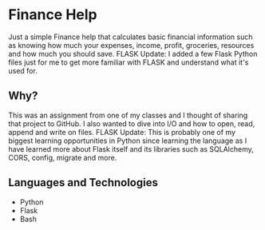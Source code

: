 # Finance Help
Just a simple Finance help that calculates basic financial information such as knowing how much your expenses, income, profit, groceries, resources and how much you should save.
FLASK Update: I added a few Flask Python files just for me to get more familiar with FLASK and understand what it's used for. 

## Why?
This was an assignment from one of my classes and I thought of sharing that project to GitHub. I also wanted to dive into I/O and how to open, read, append and write on files.
FLASK Update: This is probably one of my biggest learning opportunities in Python since learning the language as I have learned more about Flask itself and its libraries such as SQLAlchemy, CORS, config, migrate and more.

## Languages and Technologies
- Python
- Flask
- Bash

<!--
Note: If you are wondering what I got for this assignment, it's 100%. I love Python.
--!>
